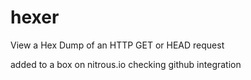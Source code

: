hexer
=====

View a Hex Dump of an HTTP GET or HEAD request

added to a box on nitrous.io checking github integration
